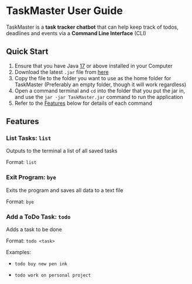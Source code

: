 # TaskMaster User Guide

TaskMaster is a **task tracker chatbot** that can help keep track of todos, deadlines and events via a **Command Line Interface** (CLI)

## Quick Start

1. Ensure that you have Java <ins>17</ins> or above installed in your Computer
2. Download the latest `.jar` file from [here](https://github.com/Emannuel-Tan/ip)
3. Copy the file to the folder you want to use as the home folder for TaskMaster (Preferably an empty folder, though it will work regardless)
4. Open a command terminal and ```cd``` into the folder that you put the jar in, and use the ```jar -jar TaskMaster.jar``` command to run the application
5. Refer to the [Features](#features) below for details of each command


## Features

### List Tasks: ```list```
Outputs to the terminal a list of all saved tasks

Format: ```list```

### Exit Program: ```bye```
Exits the program and saves all data to a text file

Format: ```bye```

### Add a ToDo Task: ```todo```
Adds a task to be done

Format: ```todo <task>```

Examples: 
* ```todo buy new pen ink```
+ ```todo work on personal project```
